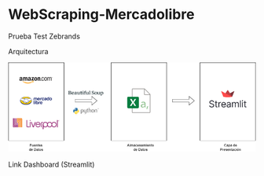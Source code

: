 # WebScraping-Mercadolibre
Prueba Test Zebrands

Arquitectura

![alt text](https://github.com/ElthonD/WebScraping-Mercadolibre/blob/main/Arquitectura.png)

Link Dashboard (Streamlit)

